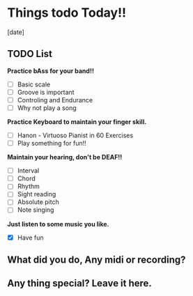# Things todo Today!!
[date]

## TODO List
__Practice bAss for your band!!__
- [ ] Basic scale
- [ ]  Groove is important
- [ ] Controling and Endurance
- [ ] Why not play a song  

__Practice Keyboard to maintain your finger skill.__
- [ ] Hanon - Virtuoso Pianist in 60 Exercises
- [ ] Play something for fun!!  

__Maintain your hearing, don't be DEAF!!__
- [ ] Interval
- [ ] Chord
- [ ] Rhythm
- [ ] Sight reading
- [ ] Absolute pitch
- [ ] Note singing  

__Just listen to some music you like.__
- [x] Have fun  

## What did you do, Any midi or recording?

## Any thing special? Leave it here.


